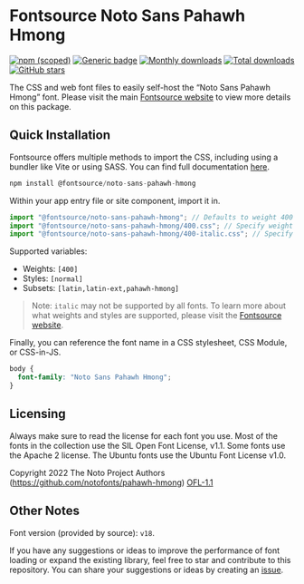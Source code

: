 # Fontsource Noto Sans Pahawh Hmong

[![npm (scoped)](https://img.shields.io/npm/v/@fontsource/noto-sans-pahawh-hmong?color=brightgreen)](https://www.npmjs.com/package/@fontsource/noto-sans-pahawh-hmong) [![Generic badge](https://img.shields.io/badge/fontsource-passing-brightgreen)](https://github.com/fontsource/fontsource) [![Monthly downloads](https://badgen.net/npm/dm/@fontsource/noto-sans-pahawh-hmong)](https://github.com/fontsource/fontsource) [![Total downloads](https://badgen.net/npm/dt/@fontsource/noto-sans-pahawh-hmong)](https://github.com/fontsource/fontsource) [![GitHub stars](https://img.shields.io/github/stars/fontsource/fontsource.svg?style=social&label=Star)](https://github.com/fontsource/fontsource/stargazers)

The CSS and web font files to easily self-host the “Noto Sans Pahawh Hmong” font. Please visit the main [Fontsource website](https://fontsource.org/fonts/noto-sans-pahawh-hmong) to view more details on this package.

## Quick Installation

Fontsource offers multiple methods to import the CSS, including using a bundler like Vite or using SASS. You can find full documentation [here](https://fontsource.org/docs/getting-started/introduction).

```javascript
npm install @fontsource/noto-sans-pahawh-hmong
```

Within your app entry file or site component, import it in.

```javascript
import "@fontsource/noto-sans-pahawh-hmong"; // Defaults to weight 400
import "@fontsource/noto-sans-pahawh-hmong/400.css"; // Specify weight
import "@fontsource/noto-sans-pahawh-hmong/400-italic.css"; // Specify weight and style
```

Supported variables:
- Weights: `[400]`
- Styles: `[normal]`
- Subsets: `[latin,latin-ext,pahawh-hmong]`

> Note: `italic` may not be supported by all fonts. To learn more about what weights and styles are supported, please visit the [Fontsource website](https://fontsource.org/fonts/noto-sans-pahawh-hmong).

Finally, you can reference the font name in a CSS stylesheet, CSS Module, or CSS-in-JS.

```css
body {
  font-family: "Noto Sans Pahawh Hmong";
}
```

## Licensing
Always make sure to read the license for each font you use. Most of the fonts in the collection use the SIL Open Font License, v1.1. Some fonts use the Apache 2 license. The Ubuntu fonts use the Ubuntu Font License v1.0.

Copyright 2022 The Noto Project Authors (https://github.com/notofonts/pahawh-hmong)
[OFL-1.1](https://openfontlicense.org)

## Other Notes
Font version (provided by source): `v18`.

If you have any suggestions or ideas to improve the performance of font loading or expand the existing library, feel free to star and contribute to this repository. You can share your suggestions or ideas by creating an [issue](https://github.com/fontsource/fontsource/issues).